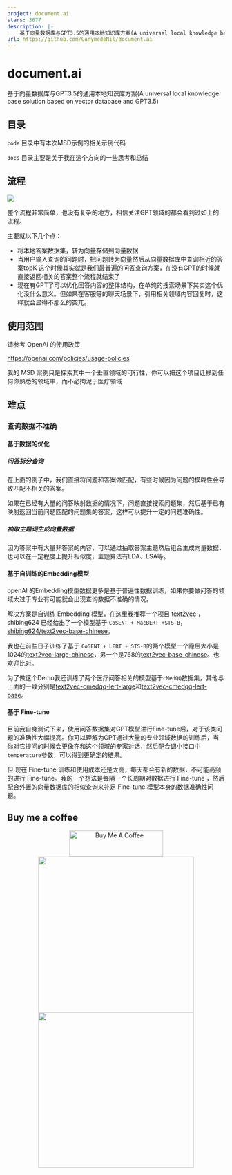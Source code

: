 ```yaml
---
project: document.ai
stars: 3677
description: |-
    基于向量数据库与GPT3.5的通用本地知识库方案(A universal local knowledge base solution based on vector database and GPT3.5)
url: https://github.com/GanymedeNil/document.ai
---
```


# document.ai
基于向量数据库与GPT3.5的通用本地知识库方案(A universal local knowledge base solution based on vector database and GPT3.5)



## 目录

 `code` 目录中有本次MSD示例的相关示例代码

 `docs` 目录主要是关于我在这个方向的一些思考和总结


## 流程

![](./docs/flow.png)

整个流程非常简单，也没有复杂的地方，相信关注GPT领域的都会看到过如上的流程。

主要就以下几个点：

- 将本地答案数据集，转为向量存储到向量数据
- 当用户输入查询的问题时，把问题转为向量然后从向量数据库中查询相近的答案topK
  这个时候其实就是我们最普遍的问答查询方案，在没有GPT的时候就直接返回相关的答案整个流程就结束了
- 现在有GPT了可以优化回答内容的整体结构，在单纯的搜索场景下其实这个优化没什么意义。但如果在客服等的聊天场景下，引用相关领域内容回复时，这样就会显得不那么的突兀。

## 使用范围
请参考 OpenAI 的使用政策

https://openai.com/policies/usage-policies

我的 MSD 案例只是探索其中一个垂直领域的可行性，你可以把这个项目迁移到任何你熟悉的领域中，而不必拘泥于医疗领域

## 难点

### 查询数据不准确

#### 基于数据的优化

##### 问答拆分查询

在上面的例子中，我们直接将问题和答案做匹配，有些时候因为问题的模糊性会导致匹配不相关的答案。

如果在已经有大量的问答映射数据的情况下，问题直接搜索问题集，然后基于已有映射返回当前问题匹配的问题集的答案，这样可以提升一定的问题准确性。

##### 抽取主题词生成向量数据
因为答案中有大量非答案的内容，可以通过抽取答案主题然后组合生成向量数据，也可以在一定程度上提升相似度，主题算法有LDA、LSA等。

#### 基于自训练的Embedding模型

openAI 的Embedding模型数据更多是基于普遍性数据训练，如果你要做问答的领域太过于专业有可能就会出现查询数据不准确的情况。

解决方案是自训练 Embedding 模型，在这里我推荐一个项目 [text2vec](https://github.com/shibing624/text2vec) ，shibing624 已经给出了一个模型基于 `CoSENT + MacBERT +STS-B`，[shibing624/text2vec-base-chinese](https://huggingface.co/shibing624/text2vec-base-chinese)。

我也在前些日子训练了基于 `CoSENT + LERT + STS-B`的两个模型一个隐层大小是1024的[text2vec-large-chinese](https://huggingface.co/GanymedeNil/text2vec-large-chinese)，另一个是768的[text2vec-base-chinese](https://huggingface.co/GanymedeNil/text2vec-base-chinese)。也欢迎比对。

为了做这个Demo我还训练了两个医疗问答相关的模型基于`cMedQQ`数据集，其他与上面的一致分别是[text2vec-cmedqq-lert-large](https://huggingface.co/GanymedeNil/text2vec-cmedqq-lert-large)和[text2vec-cmedqq-lert-base](https://huggingface.co/GanymedeNil/text2vec-cmedqq-lert-base)。

#### 基于 Fine-tune
目前我自身测试下来，使用问答数据集对GPT模型进行Fine-tune后，对于该类问题的准确性大幅提高。你可以理解为GPT通过大量的专业领域数据的训练后，当你对它提问的时候会更像在和这个领域的专家对话，然后配合调小接口中`temperature`参数，可以得到更确定的结果。

但 现在 Fine-tune 训练和使用成本还是太高，每天都会有新的数据，不可能高频的进行 Fine-tune。我的一个想法是每隔一个长周期对数据进行 Fine-tune ，然后配合外置的向量数据库的相似查询来补足 Fine-tune 模型本身的数据准确性问题。

## Buy me a coffee
<div align="center">
<a href="https://www.buymeacoffee.com/ganymedenil" target="_blank"><img src="https://cdn.buymeacoffee.com/buttons/v2/default-yellow.png" alt="Buy Me A Coffee" style="height: 60px !important;width: 217px !important;" ></a>
</div>
<div align="center">
<img height="360" src="https://user-images.githubusercontent.com/9687786/224522468-eafb7042-d000-4799-9d16-450489e8efa4.png"/>
<img height="360" src="https://user-images.githubusercontent.com/9687786/224522477-46f3e80b-0733-4be9-a829-37928260038c.png"/>
</div>

